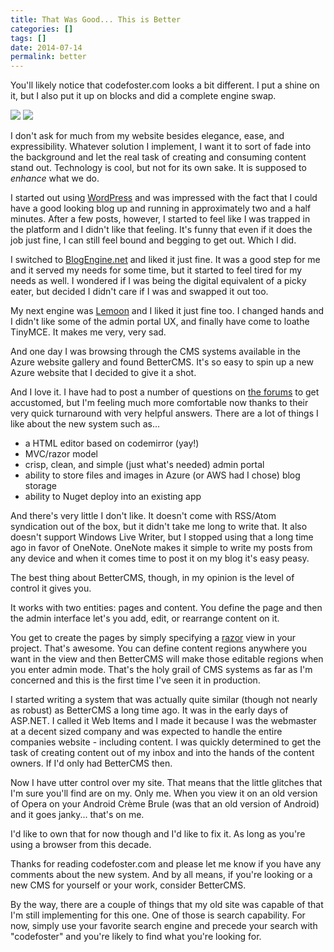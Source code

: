 ```yaml
---
title: That Was Good... This is Better
categories: []
tags: []
date: 2014-07-14
permalink: better
---
```


You&#39;ll likely notice that codefoster.com looks a bit different. I put a shine on it, but I also put it up on blocks and did a complete engine swap.
<!-- xmore -->

![](/files/better_01.png)
![](/files/better_02.png)

I don&#39;t ask for much from my website besides elegance, ease, and expressibility. Whatever solution I implement, I want it to sort of fade into the background and let the real task of creating and consuming content stand out. Technology is cool, but not for its own sake. It is supposed to _enhance_ what we do.

I started out using [WordPress](http://wordpress.org) and was impressed with the fact that I could have a good looking blog up and running in approximately two and a half minutes. After a few posts, however, I started to feel like I was trapped in the platform and I didn&#39;t like that feeling. It&#39;s funny that even if it does the job just fine, I can still feel bound and begging to get out. Which I did.

I switched to [BlogEngine.net](http://dotnetblogengine.net/) and liked it just fine. It was a good step for me and it served my needs for some time, but it started to feel tired for my needs as well. I wondered if I was being the digital equivalent of a picky eater, but decided I didn&#39;t care if I was and swapped it out too.

My next engine was [Lemoon](http://lemoon.com) and I liked it just fine too. I changed hands and I didn&#39;t like some of the admin portal UX, and finally have come to loathe TinyMCE. It makes me very, very sad.

And one day I was browsing through the CMS systems available in the Azure website gallery and found BetterCMS. It&#39;s so easy to spin up a new Azure website that I decided to give it a shot.

And I love it. I have had to post a number of questions on [the forums](http://bettercms.com/support) to get accustomed, but I&#39;m feeling much more comfortable now thanks to their very quick turnaround with very helpful answers. There are a lot of things I like about the new system such as...

*   a HTML editor based on codemirror (yay!)
*   MVC/razor model
*   crisp, clean, and simple (just what&#39;s needed) admin portal
*   ability to store files and images in Azure (or AWS had I chose) blog storage
*   ability to Nuget deploy into an existing app

And there&#39;s very little I don&#39;t like. It doesn&#39;t come with RSS/Atom syndication out of the box, but it didn&#39;t take me long to write that. It also doesn&#39;t support Windows Live Writer, but I stopped using that a long time ago in favor of OneNote. OneNote makes it simple to write my posts from any device and when it comes time to post it on my blog it&#39;s easy peasy.

The best thing about BetterCMS, though, in my opinion is the level of control it gives you.

It works with two entities: pages and content. You define the page and then the admin interface let&#39;s you add, edit, or rearrange content on it.

You get to create the pages by simply specifying a [razor](http://weblogs.asp.net/scottgu/introducing-razor) view in your project. That&#39;s awesome. You can define content regions anywhere you want in the view and then BetterCMS will make those editable regions when you enter admin mode. That&#39;s the holy grail of CMS systems as far as I&#39;m concerned and this is the first time I&#39;ve seen it in production.

I started writing a system that was actually quite similar (though not nearly as robust) as BetterCMS a long time ago. It was in the early days of ASP.NET. I called it Web Items and I made it because I was the webmaster at a decent sized company and was expected to handle the entire companies website - including content. I was quickly determined to get the task of creating content out of my inbox and into the hands of the content owners. If I&#39;d only had BetterCMS then.

Now I have utter control over my site. That means that the little glitches that I&#39;m sure you&#39;ll find are on my. Only me. When you view it on an old version of Opera on your Android Cr&egrave;me Brule (was that an old version of Android) and it goes janky... that&#39;s on me.

I&#39;d like to own that for now though and I&#39;d like to fix it. As long as you&#39;re using a browser from this decade.

Thanks for reading codefoster.com and please let me know if you have any comments about the new system. And by all means, if you&#39;re looking or a new CMS for yourself or your work, consider BetterCMS.

By the way, there are a couple of things that my old site was capable of that I&#39;m still implementing for this one. One of those is search capability. For now, simply use your favorite search engine and precede your search with "codefoster" and you&#39;re likely to find what you&#39;re looking for.